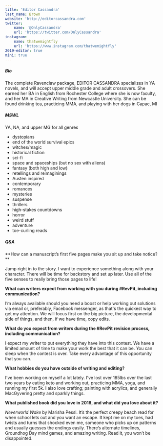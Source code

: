 ```yaml
---
title: 'Editor Cassandra'
last_name: Brown
website: 'http://editorcassandra.com'
twitter:
    name: '@OnlyCassandra'
    url: 'https://twitter.com/OnlyCassandra'
instagram:
    name: thatwemightfly
    url: 'https://www.instagram.com/thatwemightfly'
2019-editor: true
mini: true
---
```


##### Bio

The complete Ravenclaw package, EDITOR CASSANDRA specializes in YA novels, and will accept upper middle grade and adult crossovers. She earned her BA in English from Rochester College where she is now faculty, and her MA in Creative Writing from Newcastle University. She can be found drinking tea, practicing MMA, and playing with her dogs in Capac, MI

##### MSWL

YA, NA, and upper MG for all genres
 * dystopians
 * end of the world survival epics
 * witches/magic
 * historical fiction
 * sci-fi
 * space and spaceships (but no sex with aliens)
 * fantasy (both high and low)
 * retellings and reimaginings
 * Austen inspired
 * contemporary
 * romances
 * mysteries
 * suspense
 * thrillers
 * high-stakes countdowns
 * horror
 * weird stuff
 * adventure
 * toe-curling reads

##### Q&A

**How can a manuscript’s first five pages make you sit up and take notice? **

Jump right in to the story. I want to experience something along with your character. There will be time for backstory and set up later. Use all of the five senses to really bring those pages to life!

**What can writers expect from working with you during #RevPit, including communication?**

I’m always available should you need a boost or help working out solutions via email or, preferably, Facebook messenger, as that's the quickest way to get my attention. We will focus first on the big picture, the developmental side of things, and then, if we have time, copy edits. 

**What do you expect from writers during the #RevPit revision process, including communication?**

I expect my writer to put everything they have into this contest. We have a limited amount of time to make your work the best that it can be. You can sleep when the contest is over. Take every advantage of this opportunity that you can.

**What hobbies do you have outside of writing and editing?** 

I've been working on myself a lot lately. I've lost over 185lbs over the last two years by eating keto and working out, practicing MMA, yoga, and running my first 5k. I also love crafting; painting with acrylics, and generally MacGyvering pretty and sparkly things.

**What published book did you love in 2018, and what did you love about it?**

_Neverworld Wake_ by Marisha Pessl. It’s the perfect creepy beach read for when school lets out and you want an escape. It kept me on my toes, had twists and turns that shocked even me, someone who picks up on patterns and usually guesses the endings easily. There’s alternate timelines, Groundhog Day mind games, and amazing writing. Read it, you won’t be disappointed.
